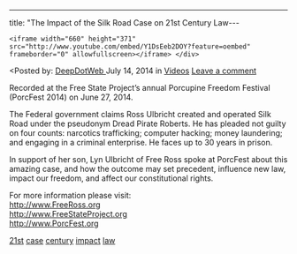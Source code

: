 ---
title: "The Impact of the Silk Road Case on 21st Century Law---

<article class="post-listing post-6479 post type-post status-publish format-standard has-post-thumbnail hentry category-videos tag-21st tag-case tag-century tag-impact tag-law tie_video">
    
    <iframe width="660" height="371" src="http://www.youtube.com/embed/Y1DsEeb2DOY?feature=oembed" frameborder="0" allowfullscreen></iframe> </div>
<<span>Posted by: <a href="https://www.deepdotweb.com/author/admin/" title="">DeepDotWeb </a></span>
    <span>July 14, 2014</span>
    <span>in <a href="https://www.deepdotweb.com/category/videos/" rel="category tag">Videos</a></span>
    <span><a href="https://www.deepdotweb.com/2014/07/14/impact-silk-road-case-21st-century-law/#respond">Leave a comment</a></span>
    </p>
    <div class="clear"></div>
    <div class="entry">
    <p>Recorded at the Free State Project&#8217;s annual Porcupine Freedom Festival (PorcFest 2014) on June 27, 2014.</p>
    <p>The Federal government claims Ross Ulbricht created and operated Silk Road under the pseudonym Dread Pirate Roberts. He has pleaded not guilty on four counts: narcotics trafficking; computer hacking; money laundering; and engaging in a criminal enterprise. He faces up to 30 years in prison.</p>
    <p>In support of her son, Lyn Ulbricht of Free Ross spoke at PorcFest about this amazing case, and how the outcome may set precedent, influence new law, impact our freedom, and affect our constitutional rights.</p>
    <p>For more information please visit:<br/>
    <a class="yt-uix-redirect-link" dir="ltr" title="http://www.FreeRoss.org" href="http://www.FreeRoss.org" target="_blank" rel="nofollow">http://www.FreeRoss.org</a><br/>
    <a class="yt-uix-redirect-link" dir="ltr" title="http://www.FreeStateProject.org" href="http://www.FreeStateProject.org" target="_blank" rel="nofollow">http://www.FreeStateProject.org</a><br/>
    <a class="yt-uix-redirect-link" dir="ltr" title="http://www.PorcFest.org" href="http://www.PorcFest.org" target="_blank" rel="nofollow">http://www.PorcFest.org</a></p>
    </div>
    <a href="https://www.deepdotweb.com/tag/21st/" rel="tag">21st</a> <a href="https://www.deepdotweb.com/tag/case/" rel="tag">case</a> <a href="https://www.deepdotweb.com/tag/century/" rel="tag">century</a> <a href="https://www.deepdotweb.com/tag/impact/" rel="tag">impact</a> <a href="https://www.deepdotweb.com/tag/law/" rel="tag">law</a> </span> <span style="display:none" class="updated">2014-07-14</span>
    <div style="display:none" class="vcard author" itemprop="author" itemscope itemtype="http://schema.org/Person"><strong class="fn" itemprop="name">
    

